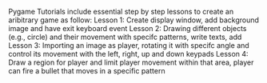 Pygame Tutorials include essential step by step lessons to create an aribitrary game as follow:
  Lesson 1: Create display window, add background image and have exit keyboard event
  Lesson 2: Drawing different objects (e.g., circle) and their movement with specifc patterns, write texts, add 
  Lesson 3: Importing an image as player, rotating it with specifc angle and control its movement with the left, right, up and down keypads
  Lesson 4: Draw a region for player and limit player movement within that area, player can fire a bullet that moves in a specific pattern 
